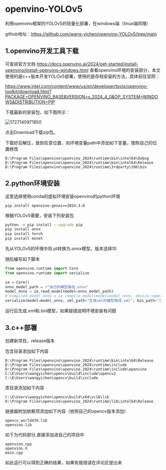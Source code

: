 # openvino-YOLOv5
利用openvino框架的YOLOv5的轻量化部署，在windows端（linux端同理）

github地址：https://github.com/wang-yichen/openvino-YOLOv5/tree/main

## 1.openvino开发工具下载

可查阅官方文档
https://docs.openvino.ai/2024/get-started/install-openvino/install-openvino-windows.html
查看openvino环境的安装部分，本文使用的是c++版本开发YOLOv5部署，使用的是存档安装的方法，具体前往官网：

https://www.intel.com/content/www/us/en/developer/tools/openvino-toolkit/download.html?PACKAGE=OPENVINO_BASE&VERSION=v_2024_4_0&OP_SYSTEM=WINDOWS&DISTRIBUTION=PIP

下载最新的安装包，如下图所示：

![1727140971850](D:/best/openvino/1727140971850.png)

点击Download下载zip包。

下载好后解压，放到任意位置，向环境变量path中添加如下变量，按照自己的位置修改

```
D:\Program Files\openvino\openvino_2024\runtime\bin\intel64\Debug
D:\Program Files\openvino\openvino_2024\runtime\bin\intel64\Release
D:\Program Files\openvino\openvino_2024\runtime\3rdparty\tbb\bin
```



## 2.python环境安装

这里选择使用conda的虚拟环境安装openvino的python环境

```
pip install openvino-genai==2024.3.0
```

根据YOLOv5需要，安装下列安装包

```cmd
python -m pip install --upgrade pip
pip install onnx
pip install torch
pip install mxnet
```

先从YOLOv5的环境中将.pt转换为.onnx模型，版本选择10

随后编写如下脚本

```python
from openvino.runtime import Core
from openvino.runtime import serialize
 
ie = Core()
onnx_model_path = r"自己的模型路径.onnx"
model_onnx = ie.read_model(model=onnx_model_path)
# compiled_model_onnx = ie.compile_model(model=model_onnx, device_name="CPU")
serialize(model=model_onnx, xml_path="生成xml的模型路径.xml", bin_path="生成bin模型的路径.bin", version="UNSPECIFIED")
```

运行后生成.xml和.bin模型，如果报错说明环境安装有问题

## 3.c++部署

创建新项目，release版本

包含目录添加如下内容

```
D:\Program Files\openvino\openvino_2024\runtime\bin\intel64\Release
D:\Program Files\openvino\openvino_2024\runtime\include
D:\Program Files\openvino\openvino_2024\runtime\include\openvino
C:\E\Users\wangyichen\opencv\build\include\opencv2
C:\E\Users\wangyichen\opencv\build\include
```

库目录添加如下内容

```
C:\E\Users\wangyichen\opencv\build\x64\vc16\lib
D:\Program Files\openvino\openvino_2024\runtime\lib\intel64\Release
```

链接器附加依赖项添加如下内容（依照自己的opencv版本添加）

```
opencv_world470.lib
openvino.lib
```

如下为代码部分,直接添加进自己的项目中

```
openvino.cpp
openvino.h
main.cpp
```

如此运行可以得到正确的结果，如果有报错请在评论区提出来
